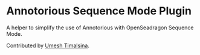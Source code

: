 # Annotorious Sequence Mode Plugin

A helper to simplify the use of Annotorious with OpenSeadragon Sequence Mode.

Contributed by [Umesh Timalsina](https://github.com/umesh-timalsina).